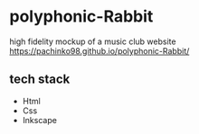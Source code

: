 # polyphonic-Rabbit
high fidelity mockup of a music club website https://pachinko98.github.io/polyphonic-Rabbit/

## tech stack 

+ Html
+ Css
+ Inkscape
